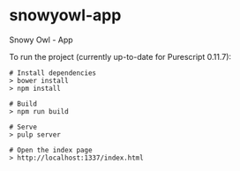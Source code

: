 # snowyowl-app
Snowy Owl - App

To run the project (currently up-to-date for Purescript 0.11.7):

```
# Install dependencies
> bower install
> npm install

# Build
> npm run build

# Serve
> pulp server

# Open the index page
> http://localhost:1337/index.html
```
